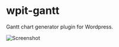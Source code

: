 wpit-gantt
==========

Gantt chart generator plugin for Wordpress.

![Screenshot](screenshot-1.png)
